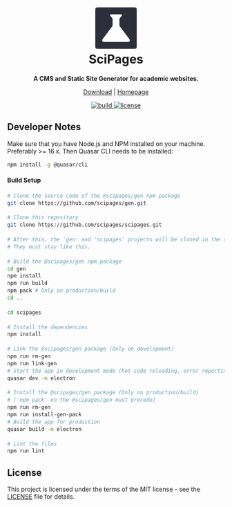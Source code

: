 <div align="center">
  <h1>
    <a href="https://github.com/scipages/scipages/">
      <img alt="SciPages logo" src="https://github.com/scipages/scipages/blob/main/public/icons/favicon-96x96.png?raw=true" width="96">
    </a>
    <br />
    SciPages
  </h1>
  <p align="center">
    <strong>A CMS and Static Site Generator for academic websites.</strong>
  </p>

  [Download](https://github.com/scipages/scipages/releases) | [Homepage](https://www.scipages.org)

  <a href="https://github.com/scipages/scipages/actions">
    <img src="https://github.com/scipages/scipages/workflows/build/badge.svg" alt="build" />
  </a>
  <a href="./LICENSE">
    <img src="https://img.shields.io/github/license/scipages/scipages" alt="license" />
  </a>
</div>

<!--
<div align="center">
  <img src="screenshot.png">
</div>
-->


## Developer Notes

Make sure that you have Node.js and NPM installed on your machine. Preferably >= 16.x. Then Quasar CLI needs to be installed:

```bash
npm install -g @quasar/cli
```

#### Build Setup

```bash
# Clone the source code of the @scipages/gen npm package
git clone https://github.com/scipages/gen.git

# Clone this repository
git clone https://github.com/scipages/scipages.git

# After this, the 'gen' and 'scipages' projects will be cloned in the same directory.
# They must stay like this.

# Build the @scipages/gen npm package
cd gen
npm install
npm run build
npm pack # Only on production/build
cd ..

cd scipages

# Install the dependencies
npm install

# Link the @scipages/gen package (Only on development)
npm run rm-gen
npm run link-gen
# Start the app in development mode (hot-code reloading, error reporting, etc.)
quasar dev -m electron

# Install the @scipages/gen package (Only on production/build)
# ('npm pack' on the @scipages/gen must precede)
npm run rm-gen
npm run install-gen-pack
# Build the app for production
quasar build -m electron

# Lint the files
npm run lint
```

## License

This project is licensed under the terms of the MIT license - see the [LICENSE](LICENSE) file for details.
